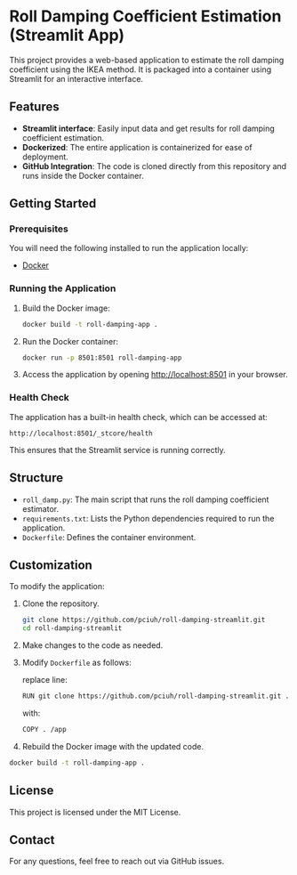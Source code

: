# Roll Damping Coefficient Estimation (Streamlit App)

This project provides a web-based application to estimate the roll damping coefficient using the IKEA method. It is packaged into a container using Streamlit for an interactive interface.

## Features

- **Streamlit interface**: Easily input data and get results for roll damping coefficient estimation.
- **Dockerized**: The entire application is containerized for ease of deployment.
- **GitHub Integration**: The code is cloned directly from this repository and runs inside the Docker container.

## Getting Started

### Prerequisites

You will need the following installed to run the application locally:

- [Docker](https://docs.docker.com/get-docker/)

### Running the Application

1. Build the Docker image:

   ```bash
   docker build -t roll-damping-app .
   ```

2. Run the Docker container:

   ```bash
   docker run -p 8501:8501 roll-damping-app
   ```

3. Access the application by opening [http://localhost:8501](http://localhost:8501) in your browser.

### Health Check

The application has a built-in health check, which can be accessed at:

```
http://localhost:8501/_stcore/health
```

This ensures that the Streamlit service is running correctly.

## Structure

- `roll_damp.py`: The main script that runs the roll damping coefficient estimator.
- `requirements.txt`: Lists the Python dependencies required to run the application.
- `Dockerfile`: Defines the container environment.

## Customization

To modify the application:

1. Clone the repository.
   ```bash
   git clone https://github.com/pciuh/roll-damping-streamlit.git
   cd roll-damping-streamlit
   ```
2. Make changes to the code as needed.
3. Modify `Dockerfile` as follows:

    replace line:
    ```bash
    RUN git clone https://github.com/pciuh/roll-damping-streamlit.git .
    ```
    with:
    ```bash
    COPY . /app
    ```
3. Rebuild the Docker image with the updated code.

```bash
docker build -t roll-damping-app .
```

## License

This project is licensed under the MIT License.

## Contact

For any questions, feel free to reach out via GitHub issues.
